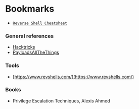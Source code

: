 # Bookmarks

* [`Reverse Shell Cheatsheet`](https://github.com/swisskyrepo/PayloadsAllTheThings/blob/master/Methodology%20and%20Resources/Reverse%20Shell%20Cheatsheet.md#groovy)

### General references

* [Hacktricks](https://book.hacktricks.xyz/)
* [PayloadsAllTheThings](https://github.com/swisskyrepo/PayloadsAllTheThings)

### Tools

* [https://www.revshells.com/](https://www.revshells.com/)

### Books

* Privilege Escalation Techniques, Alexis Ahmed

